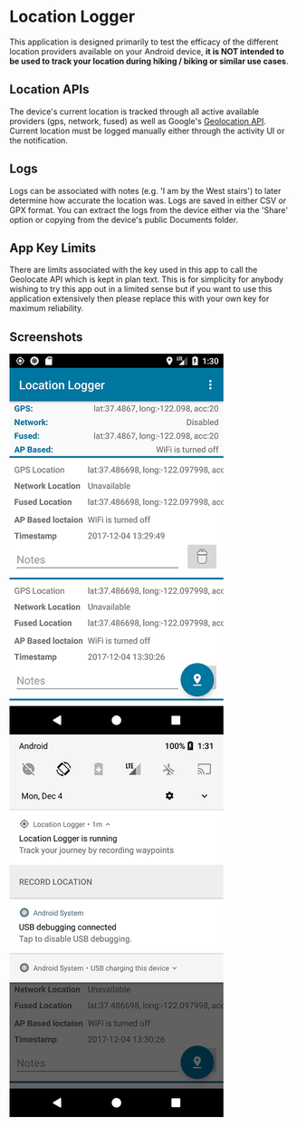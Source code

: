 # Location Logger
This application is designed primarily to test the efficacy of the different location providers available on your Android device, **it is NOT intended to be used to track your location during hiking / biking or similar use cases**.  

## Location APIs
The device's current location is tracked through all active available providers (gps, network, fused) as well as Google's [Geolocation API](https://developers.google.com/maps/documentation/geolocation/intro).  Current location must be logged manually either through the activity UI or the notification.  

## Logs
Logs can be associated with notes (e.g. 'I am by the West stairs') to later determine how accurate the location was.  Logs are saved in either CSV or GPX format.  You can extract the logs from the device either via the 'Share' option or copying from the device's public Documents folder.

## App Key Limits
There are limits associated with the key used in this app to call the Geolocate API which is kept in plan text.  This is for simplicity for anybody wishing to try this app out in a limited sense but if you want to use this application extensively then please replace this with your own key for maximum reliability.

## Screenshots
![Main app](https://raw.githubusercontent.com/darryncampbell/Location-Logger/master/screenshots/activity.png)
![Main app](https://raw.githubusercontent.com/darryncampbell/Location-Logger/master/screenshots/notification.png)

